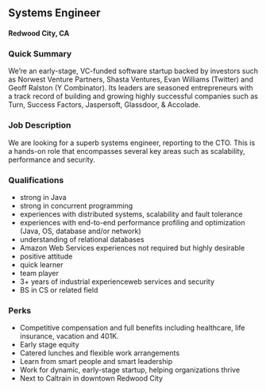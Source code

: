 ## Systems Engineer
#### Redwood City, CA

### Quick Summary
We’re an early-stage, VC-funded software startup backed by investors such as Norwest Venture Partners, Shasta Ventures, Evan Williams (Twitter) and Geoff Ralston (Y Combinator). Its leaders are seasoned entrepreneurs with a track record of building and growing highly successful companies such as Turn, Success Factors, Jaspersoft, Glassdoor, & Accolade.

### Job Description
We are looking for a superb systems engineer, reporting to the CTO. This is a hands-on role that encompasses several key areas such as scalability, performance and security.

### Qualifications
+ strong in Java
+ strong in concurrent programming
+ experiences with distributed systems, scalability and fault tolerance
+ experiences with end-to-end performance profiling and optimization (Java, OS, database and/or network)
+ understanding of relational databases
+ Amazon Web Services experiences not required but highly desirable
+ positive attitude
+ quick learner
+ team player
+ 3+ years of industrial experienceweb services and security
+ BS in CS or related field

### Perks
+ Competitive compensation and full benefits including healthcare, life insurance, vacation and 401K.
+ Early stage equity
+ Catered lunches and flexible work arrangements
+ Learn from smart people and smart leadership
+ Work for dynamic, early-stage startup, helping organizations thrive
+ Next to Caltrain in downtown Redwood City
